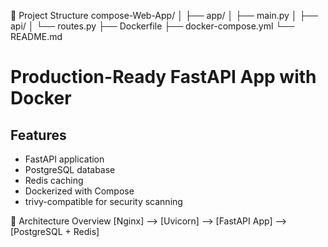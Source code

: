 🧩 Project Structure
compose-Web-App/
│
├── app/
│   ├── main.py
│   ├── api/
│      └── routes.py
├── Dockerfile
├── docker-compose.yml
└── README.md

# Production-Ready FastAPI App with Docker
## Features
- FastAPI application
- PostgreSQL database
- Redis caching
- Dockerized with Compose
- trivy-compatible for security scanning
  
📌 Architecture Overview
[Nginx] --> [Uvicorn] --> [FastAPI App] --> [PostgreSQL + Redis]
